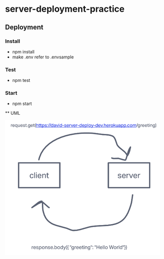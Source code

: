 # server-deployment-practice

## Deployment

### Install

- npm install
- make .env refer to .envsample

### Test

- npm test

### Start

- npm start

\*\* UML

![uml](./img/uml.png)
